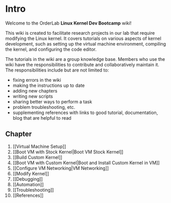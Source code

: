 # Intro

Welcome to the OrderLab **Linux Kernel Dev Bootcamp** wiki!

This wiki is created to facilitate research projects in our lab that require modifying the Linux kernel. 
It covers tutorials on various aspects of kernel development, such as setting up the virtual machine environment, compiling the kernel, and configuring the code editor.

The tutorials in the wiki are a group knowledge base. Members who use the wiki have the responsibilities to contribute and collaboratively maintain it. The responsibilities include but are not limited to:

* fixing errors in the wiki
* making the instructions up to date
* adding new chapters
* writing new scripts
* sharing better ways to perform a task
* problem troubleshooting, etc.
* supplementing references with links to good tutorial, documentation, blog that are helpful to read


## Chapter

1. [[Virtual Machine Setup]]
2. [[Boot VM with Stock Kernel|Boot VM Stock Kernel]]
3. [[Build Custom Kernel]]
4. [[Boot VM with Custom Kernel|Boot and Install Custom Kernel in VM]]
5. [[Configure VM Networking|VM Networking]]
6. [[Modify Kernel]]
7. [[Debugging]]
8. [[Automation]]
9. [[Troubleshooting]]
10. [[References]]

